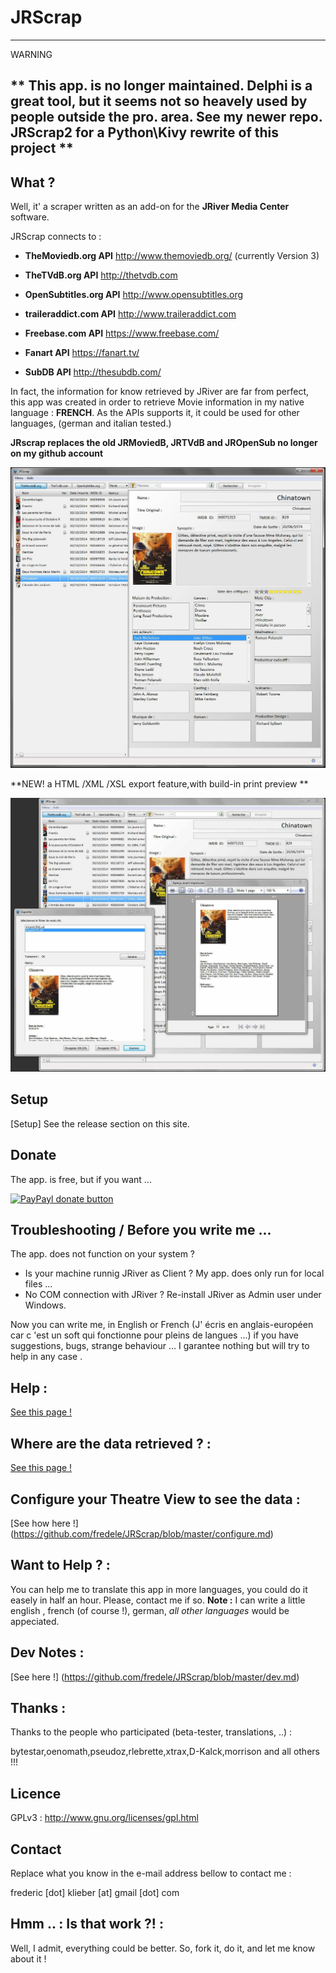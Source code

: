 # JRScrap

-------------
WARNING 

** This app. is no longer maintained. Delphi is a great tool, but it seems not so heavely used by people outside the pro. area. 
See my newer repo. JRScrap2 for a Python\Kivy rewrite of this project
**
-------------

What ?
-------------

Well, it' a scraper written as an add-on for the **JRiver Media Center** software.

JRScrap connects to : 

* **TheMoviedb.org API**
http://www.themoviedb.org/
(currently Version 3)

* **TheTVdB.org API**
http://thetvdb.com

* **OpenSubtitles.org API**
http://www.opensubtitles.org

* **traileraddict.com API**
http://www.traileraddict.com

* **Freebase.com API**
https://www.freebase.com/

* **Fanart API** 
https://fanart.tv/
 
* **SubDB API** 
http://thesubdb.com/

In fact, the information for know retrieved by JRiver are far from perfect, this app was created in order to retrieve Movie information in my native language : **FRENCH**.
As the APIs supports it, it could be used for other languages, (german and italian tested.)

**JRscrap replaces the old JRMoviedB, JRTVdB and JROpenSub no longer on my github account**

![Preview](https://github.com/fredele/JRScrap/blob/master/Screenshots/Shot_1.JPG?raw=true)

**NEW! a HTML /XML /XSL export feature,with build-in print preview **

![Export or Print](https://github.com/fredele/JRScrap/blob/master/Screenshots/Shot_2.JPG?raw=true)


Setup
-------------

[Setup]
See the release section on this site.

Donate
-------------

The app. is free, but if you want ...

<!-- BADGES/ -->

[![PayPayl donate button](http://img.shields.io/paypal/donate.png?color=yellow)](https://www.paypal.com/cgi-bin/webscr?cmd=_s-xclick&hosted_button_id=GNPL46T9XH5BC)

<!-- /BADGES -->

Troubleshooting / Before you write me ...
-------------
The app. does not function on your system ?

- Is your machine runnig JRiver as Client ? My app. does only run for local files ...
- No COM connection with JRiver ? Re-install JRiver as Admin user under Windows. 

Now you can write me, in English or French (J' écris en anglais-européen car c 'est un soft qui fonctionne pour pleins de langues ...) if you have suggestions, bugs, strange behaviour ... I garantee nothing but will try to help in any case  .

Help :
------------- 
[See this page !](https://github.com/fredele/JRScrap/blob/master/help.md)

Where are the data retrieved ? :
------------- 
[See this page !](https://github.com/fredele/JRScrap/blob/master/data.md)


Configure your Theatre View to see the data :
------------- 
[See how here !] (https://github.com/fredele/JRScrap/blob/master/configure.md)

Want to Help ? : 
-------------
You can help me to translate this app in more languages, you could do it easely in half an hour. Please, contact me if so.
**Note :** I can write a little english , french (of course !), german, *all other languages*  would be appeciated.

Dev Notes : 
-------------
[See  here !] (https://github.com/fredele/JRScrap/blob/master/dev.md)

Thanks : 
-------------
Thanks to the people who participated (beta-tester, translations, ..) :

bytestar,oenomath,pseudoz,rlebrette,xtrax,D-Kalck,morrison and all others  !!!

Licence 
-------------

GPLv3 : http://www.gnu.org/licenses/gpl.html

Contact  
-------------
Replace what you know in the e-mail address bellow to contact me :

frederic [dot] klieber [at] gmail [dot] com

Hmm .. : Is that work ?! : 
-------------
Well, I admit, everything could be better. So, fork it, do it, and let me know about it !

